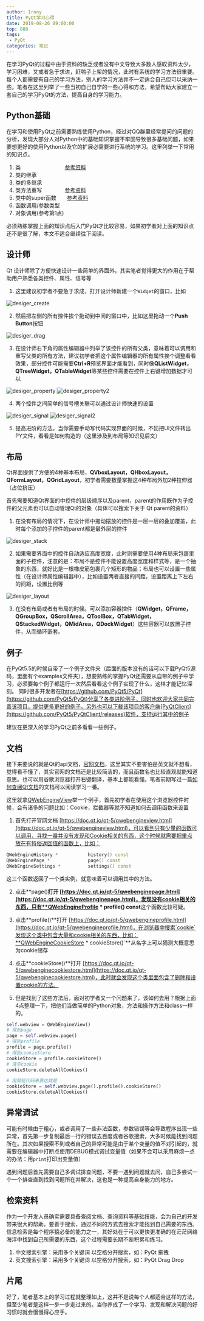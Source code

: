 ```yaml
---
author: Irony
title: PyQt学习心得
date: 2019-08-26 09:00:00
top: 888
tags: 
 - PyQt
categories: 笔记
---
```


在学习PyQt的过程中由于资料的缺乏或者没有中文导致大多数人感叹资料太少，学习困难，又或者急于求进，赶鸭子上架的情况，此时有系统的学习方法很重要。每个人都需要有自己的学习方法，别人的学习方法并不一定适合自己但可以采纳一些。笔者在这里列举了一些当初自己自学的一些心得和方法，希望帮助大家建立一套自己的学习PyQt的方法，提高自身的学习能力。
<!-- more -->

## Python基础

在学习和使用PyQt之前需要熟练使用Python，经过对QQ群里经常提问的问题的分析，发现大部分人对Python中的基础知识掌握不牢固导致很多基础问题，如果要想更好的使用Python以及它的扩展必需要进行系统的学习。这里列举一下常用的知识点。

1. 类　　　　　　　 　[参考资料](https://www.runoob.com/python3/python3-class.html)
2. 类的继承
3. 类的多继承
4. 类方法重写　　　　 [参考资料](https://www.runoob.com/w3cnote/python-extends-init.html)
5. 类中的super函数　　[参考资料](https://www.runoob.com/python/python-func-super.html)
6. 函数调用/参数类型
7. 对象调用(参考第1点)

必须熟练掌握上面的知识点后入门PyQt才比较容易，如果初学者对上面的知识点还不是很了解，本文不适合继续往下阅读。

## 设计师

Qt 设计师除了方便快速设计一些简单的界面外，其实笔者觉得更大的作用在于帮助用户熟悉各类控件、属性、信号等

1. 这里建议初学者不要急于求成，打开设计师新建一个`Widget`的窗口，比如

![desiger_create](/images/studynotes/desiger_create.png)

2. 然后把左侧的所有控件挨个拖动到中间的窗口中，比如这里拖动一个**Push Button**按钮

![desiger_drag](/images/studynotes/desiger_drag.png)

3. 在设计师右下角的属性编辑器中列举了该控件的所有父类，意味着可以调用和重写父类的所有方法，建议初学者把这个属性编辑器的所有属性挨个调整看看效果，部分控件可能需要**Ctrl+R**预览界面才能看到，同时像**QListWidget，QTreeWidget，QTableWidget**等某些控件需要在控件上右键增加数据才可以

![desiger_property](/images/studynotes/desiger_property.png)
![desiger_property2](/images/studynotes/desiger_property2.png)

4. 两个控件之间简单的信号槽关联可以通过设计师快速的设置

![desiger_signal](/images/studynotes/desiger_signal.png)
![desiger_signal2](/images/studynotes/desiger_signal2.png)

5. 提高进阶的方法，当你需要手动写代码实现界面的时候，不妨把UI文件转出PY文件，看看是如何构造的（这里涉及到布局等知识见后文）

## 布局

Qt界面提供了方便的4种基本布局，**QVboxLayout，QHboxLayout，QFormLayout，QGridLayout**，初学者需要数量掌握这4种布局外加2种拉伸器（占位挤压）

首先需要知道Qt界面的中控件的层级顺序以及parent，parent的作用既作为子控件的父元素也可以自动管理Qt的对象（具体可以搜索下关于 Qt parent的资料）

1. 在没有布局的情况下，在设计师中拖动摆放的控件是一层一层的叠加覆盖，此时每个添加的子控件的parent都是最外层的控件

![desiger_stack](/images/studynotes/desiger_stack.png)

2. 如果需要界面中的控件自动适应高度宽度，此时则需要使用4种布局来包裹里面的子控件，注意的是：布局不是控件不能设置高度宽度和样式等，是一个抽象的东西，就好比是一根橡皮筋包裹几个矩形的物品；布局也可以设置一些属性（在设计师属性编辑器中），比如设置两者直接的间距，设置距离上下左右的间距，设置比例等

![desiger_layout](/images/studynotes/desiger_layout.png)

3. 在没有布局或者有布局的时候。可以添加容器控件（**QWidget，QFrame，QGroupBox，QScrollArea，QToolBox，QTabWidget，QStackedWidget，QMidArea，QDockWidget**）这些容器可以放置子控件，从而循环嵌套。

## 例子

在PyQt5.5的时候自带了一个例子文件夹（后面的版本没有的话可以下载PyQt5源码，里面有个examples文件夹），想要熟练的掌握PyQt还需要从自带的例子中学习，必须要每个例子都运行一次然后看看这个例子实现了什么，这样才能记忆深刻。
同时很多开发者在[https://github.com/PyQt5/PyQt](https://github.com/PyQt5/PyQt)分享了各类进阶例子，同时也欢迎大家共同完善该项目，提供更多更好的例子。另外也可以下载该项目的客户端[PyQtClient](https://github.com/PyQt5/PyQtClient/releases)软件，支持运行其中的例子

建议在更深入的学习PyQt之前多看看一些例子。

## 文档

接下来要说的就是Qt的api文档，[官网文档](https://doc.qt.io/qt-5/classes.html)，这里其实不要害怕是英文就不想看，觉得看不懂了，其实官网的文档还是比较简洁的，而且函数名也比较直观就能知道意思。也可以用谷歌浏览器打开右键翻译，基本上都能看懂。笔者前期写过一篇[如何查阅Qt文档](/viewapi.html)的文档可以阅读学习一番。

这里就拿[QWebEngineView](https://doc.qt.io/qt-5/qwebengineview.html)举一个例子，首先初学者在使用这个浏览器控件时候，会有诸多的问题比如：Cookie，拦截器等就不知道如何去调用函数来设置

1. 首先打开官网文档 [https://doc.qt.io/qt-5/qwebengineview.html](https://doc.qt.io/qt-5/qwebengineview.html)，可以看到只有少量的函数可以调用，寻找一番并没有发现和Cookie相关的东西，这个时候就需要把重点放在有特俗返回值的函数上，比如：
```c++
QWebEngineHistory *	          history() const
QWebEnginePage *	          page() const
QWebEngineSettings *	      settings() const
```

这三个函数返回了一个类实例，就意味着可以调用其中的方法。

2. 点击**page()**打开 [https://doc.qt.io/qt-5/qwebenginepage.html](https://doc.qt.io/qt-5/qwebenginepage.html)，发现没有cookie相关的东西，只有**QWebEngineProfile *	profile() const**这个函数比较可疑。

3. 点击**profile()**打开 [https://doc.qt.io/qt-5/qwebengineprofile.html](https://doc.qt.io/qt-5/qwebengineprofile.html)，在浏览器中搜索`cookie`发现这个类中包含大量和cookie相关的东西，比如：**QWebEngineCookieStore *	cookieStore()`**从名字上可以猜测大概意思为cookie储存

4. 点击**cookieStore()**打开 [https://doc.qt.io/qt-5/qwebenginecookiestore.html](https://doc.qt.io/qt-5/qwebenginecookiestore.html)，此时就会发现这个类里面包含了删除和设置cookie的方法。

5. 但是找到了这些方法后，面对初学者又一个问题来了，该如何去用？根据上面4点整理一下，把他们当做简单的Python对象，方法和操作方法和class一样的。

```python
self.webview = QWebEngineView()
# 得到page
page = self.webview.page()
# 得到profile
profile = page.profile()
# 得到cookieStore
cookieStore = profile.cookieStore()
# 清空cookie
cookieStore.deleteAllCookies()

# 用简短代码来表达就是
cookieStore = self.webview.page().profile().cookieStore()
cookieStore.deleteAllCookies()
```

## 异常调试

可能有时候由于粗心，或者调用了一些非法函数，参数错误等会导致程序出现一些异常，首先第一步复制最后一行的错误去百度或者谷歌搜索，大多时候能找到问题所在。其次如果搜索不到或者自己的异常可能是由于某个变量的值不对引起的，就需要在编辑器中打断点使用DEBUG模式调试变量值（如果不会可以采用麻烦一点的办法：用`print`打印出变量值）

遇到问题后首先需要自己多调试排查问题，不要一遇到问题就去问，自己多尝试一个一个排查直到找到问题所在并解决，这也是一种提高自身能力的地方。

## 检索资料

作为一个开发人员确实需要具备查阅文档、查询资料等基础技能，会为自己的开发带来很大的帮助，要善于搜索，通过不同的方式去搜索才能找到自己需要的东西。信息检索是每个程序猿必备的能力之一，其好处在于可以更快更准确的在茫茫网络海洋中找到自己所需要的东西，这个过程需要长期不断积累和练习。

1. 中文搜索引擎：采用多个关键词 以空格分开搜索，如：PyQt 拖拽
2. 英文搜索引擎：采用多个关键词 以空格分开搜索，如：PyQt Drag Drop

## 片尾

好了，笔者基本上的学习过程就整理如上，这并不是说每个人都适合这样的方法，但至少笔者是这样一步一步走过来的。当你养成了一个学习、发现和解决问题的好习惯时就会慢慢得心应手。